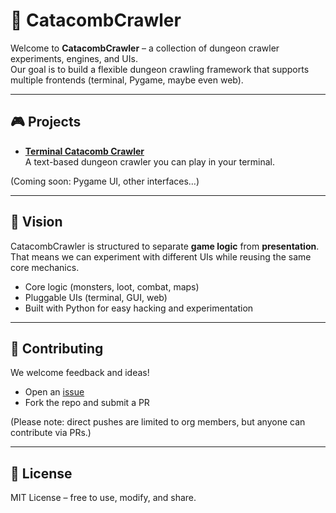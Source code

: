 # 🏰 CatacombCrawler

Welcome to **CatacombCrawler** – a collection of dungeon crawler experiments, engines, and UIs.  
Our goal is to build a flexible dungeon crawling framework that supports multiple frontends (terminal, Pygame, maybe even web).

---

## 🎮 Projects

- [**Terminal Catacomb Crawler**](https://github.com/CatacombCrawler/terminal-catacomb-crawler)  
  A text-based dungeon crawler you can play in your terminal.  

(Coming soon: Pygame UI, other interfaces…)

---

## 🧩 Vision

CatacombCrawler is structured to separate **game logic** from **presentation**.  
That means we can experiment with different UIs while reusing the same core mechanics.  

- Core logic (monsters, loot, combat, maps)  
- Pluggable UIs (terminal, GUI, web)  
- Built with Python for easy hacking and experimentation  

---

## 🤝 Contributing

We welcome feedback and ideas!  
- Open an [issue](https://github.com/CatacombCrawler/terminal-catacomb-crawler/issues)  
- Fork the repo and submit a PR  

(Please note: direct pushes are limited to org members, but anyone can contribute via PRs.)

---

## 📜 License

MIT License – free to use, modify, and share.
